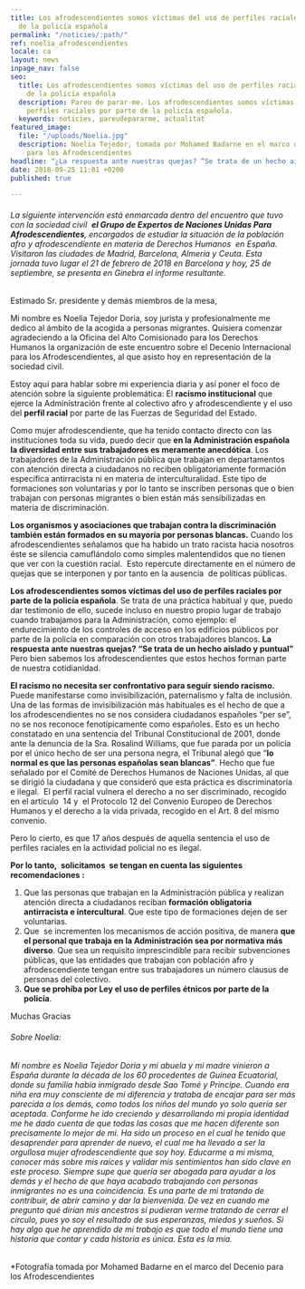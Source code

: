 ```yaml
---
title: Los afrodescendientes somos víctimas del uso de perfiles raciales por parte
  de la policía española
permalink: "/noticies/:path/"
ref: noelia_afrodescendientes
locale: ca
layout: news
inpage_nav: false
seo:
  title: Los afrodescendientes somos víctimas del uso de perfiles raciales por parte
    de la policía española
  description: Pareu de parar-me. Los afrodescendientes somos víctimas del uso de
    perfiles raciales por parte de la policía española.
  keywords: noticies, pareudepararme, actualitat
featured_image:
  file: "/uploads/Noelia.jpg"
  description: Noelia Tejedor, tomada por Mohamed Badarne en el marco del Decenio
    para los Afrodescendientes
headline: "¿La respuesta ante nuestras quejas? “Se trata de un hecho aislado y puntual”"
date: 2018-09-25 11:01 +0200
published: true

---
```

###### _La siguiente intervención está enmarcada dentro del encuentro que tuvo con la sociedad civil  **el Grupo de Expertos de Naciones Unidas Para Afrodescendientes**, encargados de estudiar la situación de la población afro y afrodescendiente en materia de Derechos Humanos  en España. Visitaron las ciudades de Madrid, Barcelona, Almería y Ceuta. Esta  jornada tuvo lugar el 21 de febrero de 2018 en Barcelona y hoy, 25 de septiembre, se presenta en Ginebra el informe resultante._

Estimado Sr. presidente y demás miembros de la mesa,

Mi nombre es Noelia Tejedor Doria, soy jurista y profesionalmente me dedico al ámbito de la acogida a personas migrantes. Quisiera comenzar agradeciendo a la Oficina del Alto Comisionado para los Derechos Humanos la organización de este encuentro sobre el Decenio Internacional para los Afrodescendientes, al que asisto hoy en representación de la sociedad civil.

Estoy aquí para hablar sobre mi experiencia diaria y así poner el foco de atención sobre la siguiente problemática: El **racismo institucional** que ejerce la Administración frente al colectivo afro y afrodescendiente y el uso del **perfil racial** por parte de las Fuerzas de Seguridad del Estado.

Como mujer afrodescendiente, que ha tenido contacto directo con las instituciones toda su vida, puedo decir que **en la Administración española la diversidad entre sus trabajadores es meramente anecdótica**. Los trabajadores de la Administración pública que trabajan en departamentos con atención directa a ciudadanos no reciben obligatoriamente formación específica antirracista ni en materia de interculturalidad. Este tipo de formaciones son voluntarias y por lo tanto se inscriben personas que o bien trabajan con personas migrantes o bien están más sensibilizadas en materia de discriminación.

**Los organismos y asociaciones que trabajan contra la discriminación también están formados en su mayoría por personas blancas.** Cuando los afrodescendientes señalamos que ha habido un trato racista hacia nosotros éste se silencia camuflándolo como simples malentendidos que no tienen que ver con la cuestión racial.  Esto repercute directamente en el número de quejas que se interponen y por tanto en la ausencia  de políticas públicas.

**Los afrodescendientes somos víctimas del uso de perfiles raciales por parte de la policía española**. Se trata de una práctica habitual y que, puedo dar testimonio de ello, sucede incluso en nuestro propio lugar de trabajo cuando trabajamos para la Administración, como ejemplo: el endurecimiento de los controles de acceso en los edificios públicos por parte de la policía en comparación con otros trabajadores blancos. **La respuesta ante nuestras quejas? “Se trata de un hecho aislado y puntual”** Pero bien sabemos los afrodescendientes que estos hechos forman parte de nuestra cotidianidad.

**El racismo no necesita ser confrontativo para seguir siendo racismo.** Puede manifestarse como invisibilización, paternalismo y falta de inclusión. Una de las formas de invisibilización más habituales es el hecho de que a los afrodescendientes no se nos considera ciudadanos españoles “per se”, no se nos reconoce fenotípicamente como españoles. Esto es un hecho constatado en una sentencia del Tribunal Constitucional de 2001, donde ante la denuncia de la Sra. Rosalind Williams, que fue parada por un policía por el único hecho de ser una persona negra, el Tribunal alegó que “**lo normal es que las personas españolas sean blancas”**. Hecho que fue señalado por el Comité de Derechos Humanos de Naciones Unidas, al que se dirigió la ciudadana y que consideró que esta práctica es discriminatoria e ilegal.  El perfil racial vulnera el derecho a no ser discriminado, recogido en el artículo  14 y  el Protocolo 12 del Convenio Europeo de Derechos Humanos y el derecho a la vida privada, recogido en el Art. 8 del mismo convenio.

Pero lo cierto, es que 17 años después de aquella sentencia el uso de perfiles raciales en la actividad policial no es ilegal.

**Por lo tanto,  solicitamos  se tengan en cuenta las siguientes recomendaciones :**

1. Que las personas que trabajan en la Administración pública y realizan atención directa a ciudadanos reciban **formación obligatoria antirracista e intercultural**. Que este tipo de formaciones dejen de ser voluntarias.
2. Que  se incrementen los mecanismos de acción positiva, de manera **que el personal que trabaja en la Administración sea por normativa más diverso**. Que sea un requisito imprescindible para recibir subvenciones públicas, que las entidades que trabajan con población afro y afrodescendiente tengan entre sus trabajadores un número clausus de personas del colectivo.
3. **Que se prohíba por Ley el uso de perfiles étnicos por parte de la policía**.

Muchas Gracias

###### _Sobre Noelia:_

###### _Mi nombre es Noelia Tejedor Doria y mi abuela y mi madre vinieron a España durante la década de los 60 procedentes de Guinea Ecuatorial, donde su familia había inmigrado desde Sao Tomé y Principe. Cuando era niña era muy consciente de mi diferencia y trataba de encajar para ser más parecida a los demás, como todos los niños del mundo yo solo quería ser aceptada. Conforme he ido creciendo y desarrollando mi propia identidad me he dado cuenta de que todas las cosas que me hacen diferente son precisamente lo mejor de mi. Ha sido un proceso en el cual he tenido que desaprender para aprender de nuevo, el cual me ha llevado a ser la orgullosa mujer afrodescendiente que soy hoy. Educarme a mi misma, conocer más sobre mis raíces y validar mis sentimientos han sido clave en este proceso. Siempre supe que quería ser abogada para ayudar a los demás y el hecho de que haya acabado trabajando con personas inmigrantes no es una coincidencia. Es una parte de mi tratando de contribuir, de abrir camino y dar la bienvenida. De vez en cuando me pregunto qué dirían mis ancestros si pudieran verme tratando de cerrar el círculo, pues yo soy el resultado de sus esperanzas, miedos y sueños. Si hay algo que he aprendido de mi trabajo es que todo el mundo tiene una historia que contar y cada historia es única. Esta es la mía._

###### 

\*Fotografía tomada por Mohamed Badarne en el marco del Decenio para los Afrodescendientes